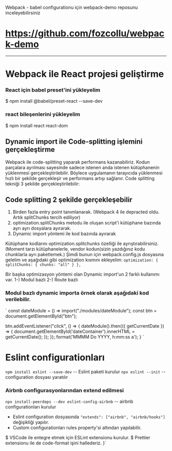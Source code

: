 Webpack - babel configurationu için webpack-demo reposunu inceleyebilirsiniz

# https://github.com/fozcollu/webpack-demo

---

# Webpack ile React projesi geliştirme

### React için babel preset'ini yükleyelim

$ npm install @babel/preset-react --save-dev

### react bileşenlerini yükleyelim

$ npm install react react-dom

## Dynamic import ile Code-splitting işlemini gerçekleştirme

Webpack ile code-splitting yaparak performans kazanabiliriz.
Kodun parçalara ayrılması sayesinde sadece istenen anda istenen kütüphanenin yüklenmesi gerçekleştirilebilir.
Böylece uygulamanın tarayıcıda yüklenmesi hızlı bir şekilde gerçekleşir ve performans artışı sağlanır. Code splitting tekniği 3 şekilde gerçekleştirilebilir:

## Code splitting 2 şekilde gerçekleşebilir

1. Birden fazla entry point tanımlanarak. (Webpack 4 ile depracted oldu. Artık splitChunks tercih ediliyor)
2. optimization.splitChunks metodu ile oluşan script'i kütüphane bazında ayrı ayrı dosyalara ayırarak.
3. Dynamic import yöntemi ile kod bazında ayırarak

Kütüphane kodlarını optimization.splitchunks özelliği ile ayrıştırabilirsiniz. (Moment tarzı kütüphanelerle, vendor kodun(sizin yazdığınız kodu chunklarla ayrı paketlemek.)
Şimdi bunun için webpack.config.js dosyasına gelelim ve aşağıdaki gibi optimization kısmını ekleyelim:
`optimization: { splitChunks: { chunks: "all" } },`

Bir başka optimizasyon yöntemi olan Dynamic import'un 2 farklı kullanımı var. 1-) Modul bazlı 2-) Route bazlı

### Modul bazlı dynamic importa örnek olarak aşağıdaki kod verilebilir.

` const dateModule = () => import("./modules/dateModule");
const btn = document.getElementById("btn");

btn.addEventListener("click", () => {
dateModule().then(({ getCurrentDate }) => {
document.getElementById('dateContainer').innerHTML = getCurrentDate();
});
});.format('MMMM Do YYYY, h:mm:ss a');
}
`

# Eslint configurationları

`npm install eslint --save-dev` -- Eslint paketi kurulur
`npx eslint --init` --configuration dosyası yaratılır

### Airbnb configurasyonlarından extend edilmesi

`npx install-peerdeps --dev eslint-config-airbnb` -- airbnb configurationları kurulur

- Eslint configuration dosyasında `"extends": ["airbnb", "airbnb/hooks"]` değişikliği yapılır.
- Custom configurationları rules property'si altından yapılabilir.

$ VSCode ile entegre etmek için ESLint extensionu kurulur.
$ Prettier extensionu ile de code-format işini hallederiz.
}`
